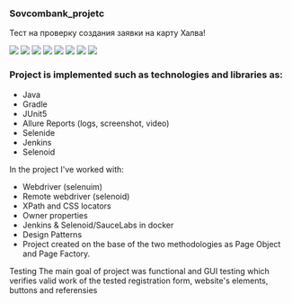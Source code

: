 ### Sovcombank_projetc
Тест на проверку создания заявки на карту Халва!

![](https://fs.getcourse.ru/fileservice/file/download/a/159627/sc/382/h/5bd0eebcc3905821fec61d8c0c44ce8f.png)
![](https://fs.getcourse.ru/fileservice/file/download/a/159627/sc/163/h/f781569bb3df25f16f9c84d3307fb274.png)
![](https://fs.getcourse.ru/fileservice/file/download/a/159627/sc/273/h/0e0dd7da86f0500b69c2dba32af2617f.png)
![](https://fs.getcourse.ru/fileservice/file/download/a/159627/sc/226/h/2c70fbe90e3ab7e01bfb0f40377519c1.png)
![](https://fs.getcourse.ru/fileservice/file/download/a/159627/sc/244/h/d044238683b3e8dad15ffb7060ee5c9c.png)
![](https://fs.getcourse.ru/fileservice/file/download/a/159627/sc/179/h/00b2b6a41783dd126ef5b15de31c9e08.png)
![](https://fs.getcourse.ru/fileservice/file/download/a/159627/sc/135/h/54c3bb650bb68d170c809e5c8b1f1620.png)
![](https://fs.getcourse.ru/fileservice/file/download/a/159627/sc/471/h/af8dac704b92a8bcdc35b6bad6e68a0b.png)

### Project is implemented such as technologies and libraries as:

* Java
* Gradle
* JUnit5
* Allure Reports (logs, screenshot, video)
* Selenide
* Jenkins
* Selenoid

In the project I've worked with:

* Webdriver (selenuim)
* Remote webdriver (selenoid)
* XPath and CSS locators
* Owner properties
* Jenkins & Selenoid/SauceLabs in docker
* Design Patterns
* Project created on the base of the two methodologies as Page Object and Page Factory.

Testing The main goal of project was functional and GUI testing which verifies valid work of the tested registration form, website's elements, buttons and referensies

